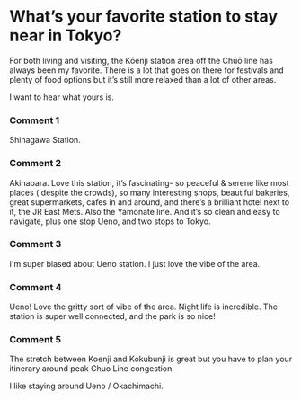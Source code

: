# What’s your favorite station to stay near in Tokyo?

For both living and visiting, the Kōenji station area off the Chūō line has always been my favorite. There is a lot that goes on there for festivals and plenty of food options but it’s still more relaxed than a lot of other areas. 

I want to hear what yours is. 



### Comment 1

Shinagawa Station.

### Comment 2

Akihabara. Love this station, it’s fascinating- so peaceful & serene  like most places ( despite the crowds), so many interesting shops, beautiful bakeries, great supermarkets, cafes in and around, and there’s a brilliant hotel next to it, the JR East Mets. Also the Yamonate line. And it’s so clean and easy to navigate, plus one stop Ueno, and two stops to Tokyo.

### Comment 3

I'm super biased about Ueno station. I just love the vibe of the area.

### Comment 4

Ueno! Love the gritty sort of vibe of the area. Night life is incredible. The station is super well connected, and the park is so nice!

### Comment 5

The stretch between Koenji and Kokubunji is great but you have to plan your itinerary around peak Chuo Line congestion.



I like staying around Ueno / Okachimachi.

